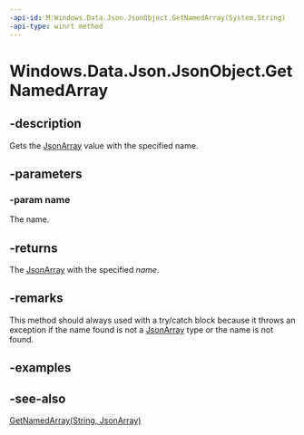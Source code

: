 ----api-id: M:Windows.Data.Json.JsonObject.GetNamedArray(System.String)
-api-type: winrt method
---<!-- Method syntaxpublic Windows.Data.Json.JsonArray GetNamedArray(System.String name)--># Windows.Data.Json.JsonObject.GetNamedArray## -descriptionGets the [JsonArray](jsonarray.md) value with the specified name.## -parameters### -param nameThe name.## -returnsThe [JsonArray](jsonarray.md) with the specified *name*.## -remarksThis method should always used with a try/catch block because it throws an exception if the name found is not a [JsonArray](jsonarray.md) type or the name is not found.## -examples## -see-also[GetNamedArray(String, JsonArray)](jsonobject_getnamedarray_1738038789.md)